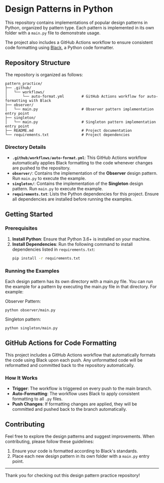 # Design Patterns in Python

This repository contains implementations of popular design patterns in Python, organized by pattern type. Each pattern is implemented in its own folder with a `main.py` file to demonstrate usage.

The project also includes a GitHub Actions workflow to ensure consistent code formatting using [Black](https://github.com/psf/black), a Python code formatter.

## Repository Structure

The repository is organized as follows:

```plaintext
pattern_practice/
├── .github/
│   └── workflows/
│       └── auto-format.yml        # GitHub Actions workflow for auto-formatting with Black
├── observer/
│   └── main.py                    # Observer pattern implementation entry point
├── singleton/
│   └── main.py                    # Singleton pattern implementation entry point
├── README.md                      # Project documentation
└── requirements.txt               # Project dependencies
```


### Directory Details

- **`.github/workflows/auto-format.yml`**: This GitHub Actions workflow automatically applies Black formatting to the code whenever changes are pushed to the repository.
- **`observer/`**: Contains the implementation of the **Observer** design pattern. Run `main.py` to execute the example.
- **`singleton/`**: Contains the implementation of the **Singleton** design pattern. Run `main.py` to execute the example.
- **`requirements.txt`**: Lists the Python dependencies for this project. Ensure all dependencies are installed before running the examples.

## Getting Started

### Prerequisites

1. **Install Python**: Ensure that Python 3.6+ is installed on your machine.
2. **Install Dependencies**: Run the following command to install dependencies listed in `requirements.txt`:
   ```bash
   pip install -r requirements.txt

### Running the Examples

Each design pattern has its own directory with a main.py file. You can run the example for a pattern by executing the main.py file in that directory. For example:

Observer Pattern:

    python observer/main.py

Singleton pattern:

    python singleton/main.py

## GitHub Actions for Code Formatting

This project includes a GitHub Actions workflow that automatically formats the code using Black upon each push. Any unformatted code will be reformatted and committed back to the repository automatically.

### How It Works

- **Trigger**: The workflow is triggered on every push to the main branch.
- **Auto-Formatting**: The workflow uses Black to apply consistent formatting to all `.py` files.
- **Push Changes**: If formatting changes are applied, they will be committed and pushed back to the branch automatically.

## Contributing

Feel free to explore the design patterns and suggest improvements. When contributing, please follow these guidelines:

1. Ensure your code is formatted according to Black's standards.
2. Place each new design pattern in its own folder with a `main.py` entry point.

---

Thank you for checking out this design pattern practice repository!

